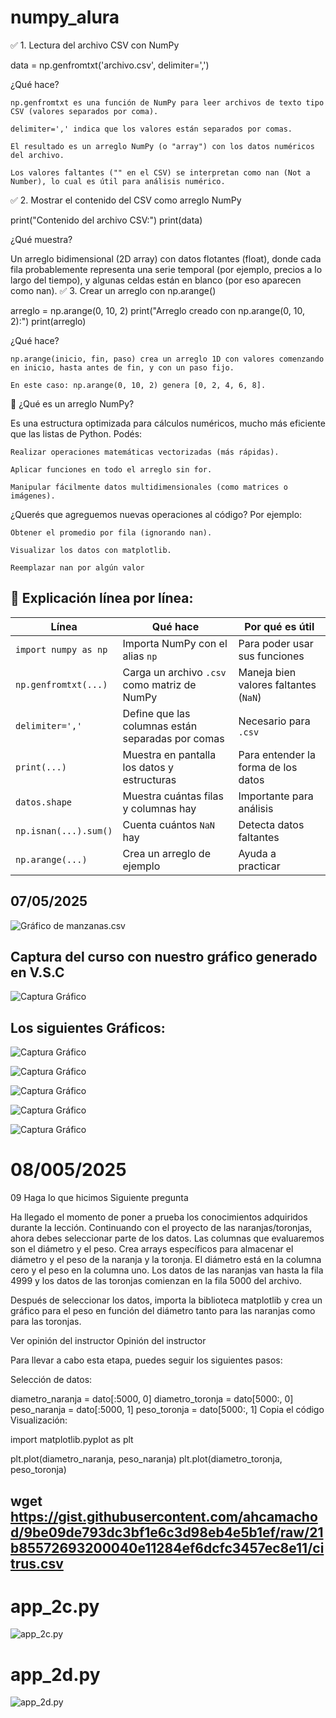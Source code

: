 # numpy_alura
✅ 1. Lectura del archivo CSV con NumPy

data = np.genfromtxt('archivo.csv', delimiter=',')

¿Qué hace?

    np.genfromtxt es una función de NumPy para leer archivos de texto tipo CSV (valores separados por coma).

    delimiter=',' indica que los valores están separados por comas.

    El resultado es un arreglo NumPy (o "array") con los datos numéricos del archivo.

    Los valores faltantes ("" en el CSV) se interpretan como nan (Not a Number), lo cual es útil para análisis numérico.

✅ 2. Mostrar el contenido del CSV como arreglo NumPy

print("Contenido del archivo CSV:")
print(data)

¿Qué muestra?

Un arreglo bidimensional (2D array) con datos flotantes (float), donde cada fila probablemente representa una serie temporal (por ejemplo, precios a lo largo del tiempo), y algunas celdas están en blanco (por eso aparecen como nan).
✅ 3. Crear un arreglo con np.arange()

arreglo = np.arange(0, 10, 2)
print("Arreglo creado con np.arange(0, 10, 2):")
print(arreglo)

¿Qué hace?

    np.arange(inicio, fin, paso) crea un arreglo 1D con valores comenzando en inicio, hasta antes de fin, y con un paso fijo.

    En este caso: np.arange(0, 10, 2) genera [0, 2, 4, 6, 8].

📌 ¿Qué es un arreglo NumPy?

Es una estructura optimizada para cálculos numéricos, mucho más eficiente que las listas de Python. Podés:

    Realizar operaciones matemáticas vectorizadas (más rápidas).

    Aplicar funciones en todo el arreglo sin for.

    Manipular fácilmente datos multidimensionales (como matrices o imágenes).

¿Querés que agreguemos nuevas operaciones al código? Por ejemplo:

    Obtener el promedio por fila (ignorando nan).

    Visualizar los datos con matplotlib.

    Reemplazar nan por algún valor


## 📘 Explicación línea por línea:



| Línea                 | Qué hace                                          | Por qué es útil                       |
| --------------------- | ------------------------------------------------- | ------------------------------------- |
| `import numpy as np`  | Importa NumPy con el alias `np`                   | Para poder usar sus funciones         |
| `np.genfromtxt(...)`  | Carga un archivo `.csv` como matriz de NumPy      | Maneja bien valores faltantes (`NaN`) |
| `delimiter=','`       | Define que las columnas están separadas por comas | Necesario para `.csv`                 |
| `print(...)`          | Muestra en pantalla los datos y estructuras       | Para entender la forma de los datos   |
| `datos.shape`         | Muestra cuántas filas y columnas hay              | Importante para análisis              |
| `np.isnan(...).sum()` | Cuenta cuántos `NaN` hay                          | Detecta datos faltantes               |
| `np.arange(...)`      | Crea un arreglo de ejemplo                        | Ayuda a practicar                     |

## 07/05/2025
![Gráfico de manzanas.csv](assets/app_a.png)

## Captura del curso con nuestro gráfico generado en V.S.C

![Captura Gráfico](assets/app_b.png)

## Los siguientes Gráficos:

![Captura Gráfico](assets/app_b-1.png)

![Captura Gráfico](assets/app_b-2.png)

![Captura Gráfico](assets/app_b-3.png)

![Captura Gráfico](assets/app_b-4.png)

![Captura Gráfico](assets/github.png)

# 08/005/2025
09
Haga lo que hicimos
 Siguiente pregunta

Ha llegado el momento de poner a prueba los conocimientos adquiridos durante la lección. Continuando con el proyecto de las naranjas/toronjas, ahora debes seleccionar parte de los datos. Las columnas que evaluaremos son el diámetro y el peso. Crea arrays específicos para almacenar el diámetro y el peso de la naranja y la toronja. El diámetro está en la columna cero y el peso en la columna uno. Los datos de las naranjas van hasta la fila 4999 y los datos de las toronjas comienzan en la fila 5000 del archivo.

Después de seleccionar los datos, importa la biblioteca matplotlib y crea un gráfico para el peso en función del diámetro tanto para las naranjas como para las toronjas.

Ver opinión del instructor
Opinión del instructor

Para llevar a cabo esta etapa, puedes seguir los siguientes pasos:

Selección de datos:

diametro_naranja = dato[:5000, 0]
diametro_toronja = dato[5000:, 0]
peso_naranja = dato[:5000, 1]
peso_toronja = dato[5000:, 1]
Copia el código
Visualización:

import matplotlib.pyplot as plt

plt.plot(diametro_naranja, peso_naranja)
plt.plot(diametro_toronja, peso_toronja)

## wget https://gist.githubusercontent.com/ahcamachod/9be09de793dc3bf1e6c3d98eb4e5b1ef/raw/21b85572693200040e11284ef6dcfc3457ec8e11/citrus.csv

# app_2c.py
![app_2c.py](assets/citrus-1.png)

# app_2d.py
![app_2d.py](assets/citrus-2.png)